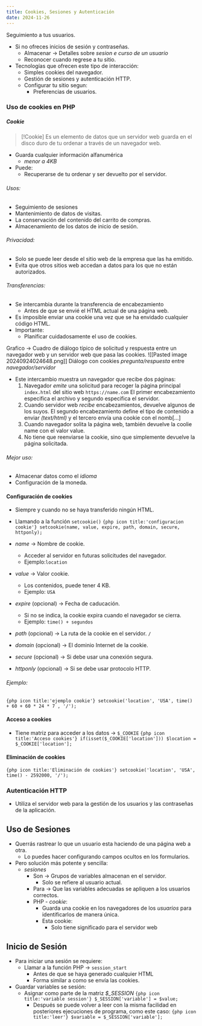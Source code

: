 ```yaml
---
title: Cookies, Sesiones y Autenticación
date: 2024-11-26
---
```


Seguimiento a tus usuarios.
- Si no ofreces inicios de sesión y contraseñas.
    - Almacenar -> Detalles sobre *sesion e curso de un usuario*
    - Reconocer cuando regrese a tu sitio.
- Tecnologías que ofrecen este tipo de interacción:
    - Simples cookies del navegador.
    - Gestión de sesiones y autenticación HTTP.
    - Configurar tu sitio segun:
        - Preferencias de usuarios.


### Uso de cookies en PHP
##### Cookie
>[!Cookie]
>Es un elemento de datos que un servidor web guarda en el disco duro de tu ordenar a través de un navegador web.
- Guarda cualquier información alfanumérica
    - *menor a 4KB*
- Puede:
    - Recuperarse de tu ordenar y ser devuelto por el servidor.
###### Usos:
- Seguimiento de sesiones
- Mantenimiento de datos de visitas.
- La conservación del contenido del carrito de compras.
- Almacenamiento de los datos de inicio de sesión.

###### Privacidad:
- Solo se puede leer desde el sitio web de la empresa que las ha emitido.
- Evita que otros sitios web accedan a datos para los que no están autorizados.

###### Transferencias:
- Se intercambia durante la transferencia de encabezamiento
    - Antes de que se envié el HTML actual de una página web.
- Es imposible enviar una cookie una vez que se ha envidado cualquier código HTML.
- Importante:
    - Planificar cuidadosamente el uso de cookies.

Grafico -> Cuadro de diálogo típico de solicitud y respuesta entre un navegador web y un servidor web que pasa las cookies.
![[Pasted image 20240924024648.png]]
Diálogo con cookies *pregunta/respuesta* entre *navegador/servidor*
- Este intercambio muestra un navegador que recibe dos páginas:
    1. Navegador *emite* una solicitud para recoger la página principal `index.html` del sitio web `https://name.com` El primer encabezamiento especifica el archivo y segundo especifica el servidor.
    2. Cuando servidor web *recibe* encabezamientos, devuelve algunos de los suyos. El segundo encabezamiento define el tipo de contenido a enviar *(text/html)* y el tercero envía una cookie con el nomb[...]
    3. Cuando navegador solita la página web, también devuelve la coolie name con el valor value.
    4. No tiene que reenviarse la cookie, sino que simplemente devuelve la página solicitada.
###### Mejor uso:
- Almacenar datos como el *idioma*
- Configuración de la moneda.

#### Configuración de cookies
- Siempre y cuando no se haya transferido ningún HTML.
- Llamando a la función `setcookie()` 
 `{php icon title:'configuracion cookie'} setcookie(name, value, expire, path, domain, secure, httponly);`

- *name* -> Nombre de cookie.
    - Acceder al servidor en futuras solicitudes del navegador. 
    - Ejemplo:`location`
- *value* -> Valor cookie.
    - Los contenidos, puede tener 4 KB.
    - Ejemplo: `USA`
- *expire* (opcional) -> Fecha de caducación.
    - Si no se indica, la cookie expira cuando el navegador se cierra.
    - Ejemplo: `time() + segundos`
- *path* (opcional) -> La ruta de la cookie en el servidor. `/`
- *domain* (opcional) -> El dominio Internet de la cookie.
- *secure* (opcional) -> Si debe usar una conexión segura. 
- *httponly* (opcional) -> Si se debe usar protocolo HTTP.
###### Ejemplo:
 `{php icon title:'ejemplo cookie'} setcookie('location', 'USA', time() + 60 + 60 * 24 * 7 , '/');`
#### Acceso a cookies
- Tiene matriz para acceder a los datos  -> `$_COOKIE`
 `{php icon title:'Acceso cookies'} if(isset($_COOKIE['location'])) $location = $_COOKIE['location'];`

#### Eliminación de cookies
 `{php icon title:'Eliminación de cookies'} setcookie('location', 'USA', time() - 2592000, '/');`
### Autenticación HTTP

 - Utiliza el servidor web para la gestión de los usuarios y las contraseñas de la aplicación.

## Uso de Sesiones
- Querrás rastrear lo que un usuario esta haciendo de una página web a otra.
    - Lo puedes hacer configurando campos ocultos en los formularios.
- Pero solución más potente y sencilla:
    - *sesiones*
        - Son -> Grupos de variables almacenan en el servidor.
            - Solo se refiere al usuario actual.
        - Para -> Que las variables adecuadas se apliquen a los usuarios correctos.
        - PHP - *cookie*:
            - Guarda una cookie en los navegadores de los *usuarios* para identificarlos de manera única.
            - Esta cookie:
                - Solo tiene significado para el servidor web

## Inicio de Sesión
- Para iniciar una sesión se requiere:
    - Llamar a la función PHP -> `session_start`
        - Antes de que se haya generado cualquier HTML
        - Forma similar a como se envía las cookies.
- Guardar variables se sesión:
    - Asignar como parte de la matriz *$_SESSION*
      `{php icon title:'variable session'} $_SESSION['variable'] = $value;`
      - Después se puede volver a leer con la misma facilidad en posteriores ejecuciones de programa, como este caso:
       `{php icon title:'leer'} $variable = $_SESSION['variable'];`
